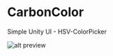 # CarbonColor
Simple Unity UI - HSV-ColorPicker

![alt preview](https://github.com/Herb1/CarbonColor/tree/master/ReadMe/preview.png)
